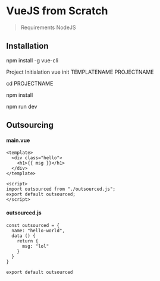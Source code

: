 # VueJS from Scratch
> Requirements NodeJS

## Installation

npm install -g vue-cli

Project Initialation vue init TEMPLATENAME PROJECTNAME

cd PROJECTNAME

npm install

npm run dev

## Outsourcing

#### main.vue
```
<template>
  <div class="hello">
    <h1>{{ msg }}</h1>
  </div>
</template>

<script>
import outsourced from "./outsourced.js";
export default outsourced;
</script>
```
#### outsourced.js
```
const outsourced = {
  name: "hello-world",
  data () {
    return {
      msg: "lol"
    }
  }
}

export default outsourced
```
